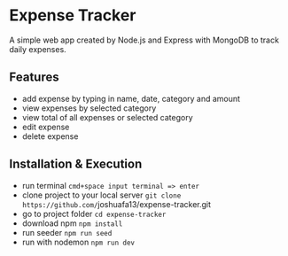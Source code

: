 # Expense Tracker

A simple web app created by Node.js and Express with MongoDB to track daily expenses.

## Features

- add expense by typing in name, date, category and amount
- view expenses by selected category
- view total of all expenses or selected category
- edit expense
- delete expense

## Installation & Execution

- run terminal `cmd+space input terminal => enter`
- clone project to your local server `git clone https://github.com/`joshuafa13/expense-tracker.git
- go to project folder `cd expense-tracker`
- download npm `npm install`
- run seeder `npm run seed`
- run with nodemon `npm run dev`
